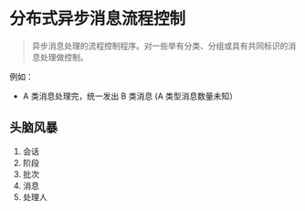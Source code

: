# 分布式异步消息流程控制

> 异步消息处理的流程控制程序。对一些举有分类、分组或具有共同标识的消息处理做控制。

例如：  
- A 类消息处理完，统一发出 B 类消息 (A 类型消息数量未知）



## 头脑风暴

1. 会话
2. 阶段
3. 批次
4. 消息
5. 处理人